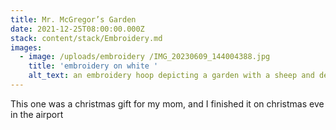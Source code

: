 ```yaml
---
title: Mr. McGregor’s Garden
date: 2021-12-25T08:00:00.000Z
stack: content/stack/Embroidery.md
images:
  - image: /uploads/embroidery /IMG_20230609_144004388.jpg
    title: 'embroidery on white '
    alt_text: an embroidery hoop depicting a garden with a sheep and deer
---
```


This one was a christmas gift for my mom, and I finished it on christmas eve in the airport

